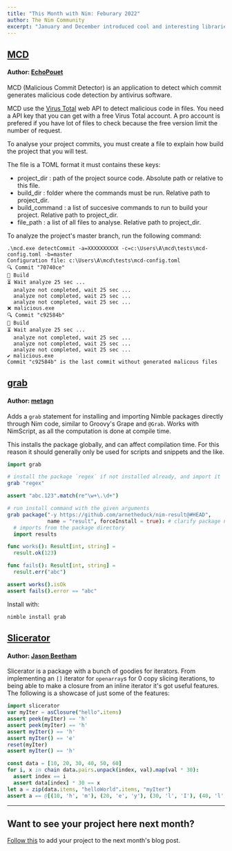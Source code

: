 ```yaml
---
title: "This Month with Nim: Feburary 2022"
author: The Nim Community
excerpt: "January and December introduced cool and interesting libraries."
---
```


## [MCD](https://gitlab.com/malicious-commit-detector/mcd)

#### Author: [EchoPouet](https://gitlab.com/EchoPouet)
MCD (Malicious Commit Detector) is an application to detect which commit generates malicious code detection by antivirus software.

MCD use the [Virus Total](https://www.virustotal.com) web API to detect malicious code in files.
You need a API key that you can get with a free Virus Total account.
A pro account is prefered if you have lot of files to check because the free version limit the number of request.

To analyse your project commits, you must create a file to explain how build the project that you will test.

The file is a TOML format it must contains these keys:

* project_dir : path of the project source code. Absolute path or relative to this file.
* build_dir : folder where the commands must be run. Relative path to project_dir.
* build_command : a list of succesive commands to run to build your project. Relative path to project_dir.
* file_path : a list of all files to analyse. Relative path to project_dir.

To analyze the project's master branch, run the following command:
```
.\mcd.exe detectCommit -a=XXXXXXXXXX -c=c:\Users\A\mcd\tests\mcd-config.toml -b=master
Configuration file: c:\Users\A\mcd\tests\mcd-config.toml
🔍 Commit "70740ce"
🔨 Build
⏳ Wait analyze 25 sec ...
  analyze not completed, wait 25 sec ...
  analyze not completed, wait 25 sec ...
  analyze not completed, wait 25 sec ...
❌ malicious.exe
🔍 Commit "c92584b"
🔨 Build
⏳ Wait analyze 25 sec ...
  analyze not completed, wait 25 sec ...
  analyze not completed, wait 25 sec ...
  analyze not completed, wait 25 sec ...
✔️ malicious.exe
Commit "c92584b" is the last commit without generated malicous files
```


## [grab](https://github.com/metagn/grab)

#### Author: [metagn](https://github.com/metagn)
Adds a `grab` statement for installing and importing Nimble packages
directly through Nim code, similar to Groovy's Grape and `@Grab`. Works
with NimScript, as all the computation is done at compile time.

This installs the package globally, and can affect compilation time. For
this reason it should generally only be used for scripts and snippets and
the like.

```nim
import grab

# install the package `regex` if not installed already, and import it
grab "regex"

assert "abc.123".match(re"\w+\.\d+")

# run install command with the given arguments
grab package("-y https://github.com/arnetheduck/nim-result@#HEAD",
             name = "result", forceInstall = true): # clarify package name to correctly query path
  # imports from the package directory
  import results

func works(): Result[int, string] =
  result.ok(123)

func fails(): Result[int, string] =
  result.err("abc")

assert works().isOk
assert fails().error == "abc"
```

Install with:

```
nimble install grab
```

## [Slicerator](https://github.com/beef331/slicerator)

#### Author: [Jason Beetham](https://github.com/beef331/slicerator)

Slicerator is a package with a bunch of goodies for iterators.
From implementing an `[]` iterator for `openarray`s for 0 copy slicing iterations, to being able to make a closure from an inline iterator it's got useful features.
The following is a showcase of just some of the features:
```nim
import slicerator
var myIter = asClosure("hello".items)
assert peek(myIter) == 'h'
assert peek(myIter) == 'h'
assert myIter() == 'h'
assert myIter() == 'e'
reset(myIter)
assert myIter() == 'h'

const data = [10, 20, 30, 40, 50, 60]
for i, x in chain data.pairs.unpack(index, val).map(val * 30):
  assert index == i
  assert data[index] * 30 == x
let a = zip(data.items, "helloWorld".items, "myIter")
assert a == @[(10, 'h', 'm'), (20, 'e', 'y'), (30, 'l', 'I'), (40, 'l', 't'), (50, 'o', 'e'), (60, 'W', 'r')]

```

----

## Want to see your project here next month?

[Follow this](https://github.com/beef331/website#adding-your-project-to-month-with-nim)
to add your project to the next month's blog post.
